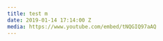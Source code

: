 ```yaml
---
title: test m
date: 2019-01-14 17:14:00 Z
media: https://www.youtube.com/embed/tNQGIQ97aAQ
---
```


